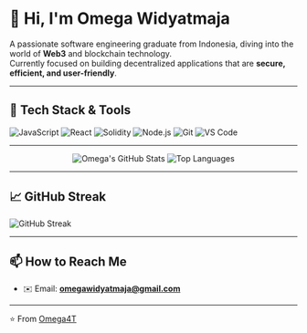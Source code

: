# 👋 Hi, I'm Omega Widyatmaja

A passionate software engineering graduate from Indonesia, diving into the world of **Web3** and blockchain technology.  
Currently focused on building decentralized applications that are **secure, efficient, and user-friendly**.

---

## 🚀 Tech Stack & Tools
![JavaScript](https://img.shields.io/badge/Code-JavaScript-F7DF1E?logo=javascript&logoColor=black)
![React](https://img.shields.io/badge/Frontend-React-61DAFB?logo=react&logoColor=black)
![Solidity](https://img.shields.io/badge/SmartContract-Solidity-363636?logo=solidity&logoColor=white)
![Node.js](https://img.shields.io/badge/Backend-Node.js-339933?logo=node.js&logoColor=white)
![Git](https://img.shields.io/badge/Tools-Git-F05032?logo=git&logoColor=white)
![VS Code](https://img.shields.io/badge/Editor-VS%20Code-007ACC?logo=visual-studio-code&logoColor=white)

---

<p align="center">
  <img src="https://github-readme-stats-uevd-git-master-omega4ts-projects.vercel.app/api?username=Omega4T&show_icons=true&theme=radical&bust_cache=1&hide_border=true&count_private=true" alt="Omega's GitHub Stats" />
  <img src="https://github-readme-stats-uevd-git-master-omega4ts-projects.vercel.app/api/top-langs/?username=Omega4T&layout=compact&theme=radical&bust_cache=1&hide_border=true&count_private=true" alt="Top Languages" />
</p>


---

## 📈 GitHub Streak
  <img src="https://streak-stats.demolab.com/?user=Omega4T&theme=radical&hide_border=true" alt="GitHub Streak" />

---

## 📫 How to Reach Me
- ✉️ Email: **omegawidyatmaja@gmail.com**

---

⭐️ From [Omega4T](https://github.com/Omega4T)
